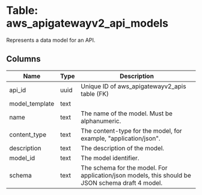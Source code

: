 
# Table: aws_apigatewayv2_api_models
Represents a data model for an API.
## Columns
| Name        | Type           | Description  |
| ------------- | ------------- | -----  |
|api_id|uuid|Unique ID of aws_apigatewayv2_apis table (FK)|
|model_template|text||
|name|text|The name of the model. Must be alphanumeric.|
|content_type|text|The content-type for the model, for example, "application/json".|
|description|text|The description of the model.|
|model_id|text|The model identifier.|
|schema|text|The schema for the model. For application/json models, this should be JSON schema draft 4 model.|
